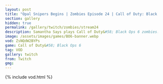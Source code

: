 ```yaml
---
layout: post
title: "Opal Snipers Begins | Zombies Episode 24 | Call of Duty: Black Ops 6"
section: gallery
hidden: true
permalink: /gallery/twitch/zombies/stream24
description: Samantha Says plays Call of Duty&#58; Black Ops 6 zombies. Episode 24.
image: /assets/images/games/BO6-banner.webp
vod: ZsNQdW2BYPs
game: Call of Duty&#58; Black Ops 6
tag: VOD
gallery: twitch
from: Twitch
gmg:
---
```

{% include vod.html %}